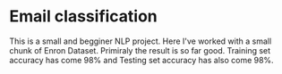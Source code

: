 # Email classification

This is a small and begginer NLP project. Here I've worked with a small chunk of Enron Dataset.
Primiraly the result is so far good. Training set accuracy has come 98% and Testing set accuracy has also come 98%.
